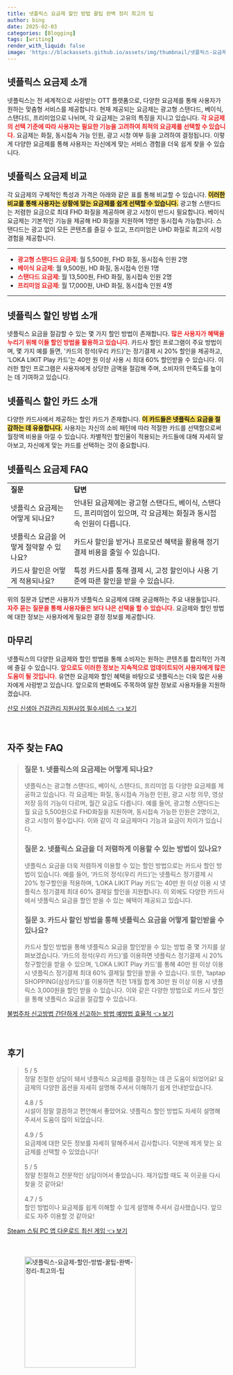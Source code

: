 ```yaml
---
title: 넷플릭스 요금제 할인 방법 꿀팁 완벽 정리 최고의 팁
author: bing
date: 2025-02-03
categories: [Blogging]
tags: [writing]
render_with_liquid: false
image: 'https://blackassets.github.io/assets/img/thumbnail/넷플릭스-요금제-할인-방법-꿀팁-완벽-정리-최고의-팁.webp'
---
```



<h2 id='넷플릭스 요금제 소개'>넷플릭스 요금제 소개</h2>

<p>넷플릭스는 전 세계적으로 사랑받는 OTT 플랫폼으로, 다양한 요금제를 통해 사용자가 원하는 맞춤형 서비스를 제공합니다. 현재 제공되는 요금제는 광고형 스탠다드, 베이식, 스탠다드, 프리미엄으로 나뉘며, 각 요금제는 고유의 특징을 지니고 있습니다. <b><span style="color: #ee2323;">각 요금제의 선택 기준에 따라 사용자는 필요한 기능을 고려하여 최적의 요금제를 선택할 수 있습니다.</span></b> 요금제는 화질, 동시접속 가능 인원, 광고 시청 여부 등을 고려하여 결정됩니다. 이렇게 다양한 요금제를 통해 사용자는 자신에게 맞는 서비스 경험을 더욱 쉽게 찾을 수 있습니다.</p>

<h2 id='넷플릭스 요금제 비교'>넷플릭스 요금제 비교</h2>

<p>각 요금제의 구체적인 특성과 가격은 아래와 같은 표를 통해 비교할 수 있습니다. <b><span style="background-color: #ffe066;">이러한 비교를 통해 사용자는 상황에 맞는 요금제를 쉽게 선택할 수 있습니다.</span></b> 광고형 스탠다드는 저렴한 요금으로 최대 FHD 화질을 제공하며 광고 시청이 반드시 필요합니다. 베이식 요금제는 기본적인 기능을 제공해 HD 화질을 지원하며 1명만 동시접속 가능합니다. 스탠다드는 광고 없이 모든 콘텐츠를 즐길 수 있고, 프리미엄은 UHD 화질로 최고의 시청 경험을 제공합니다.</p>

<hr />

<ul>
    <li><b><span style="color: #ee2323;">광고형 스탠다드 요금제</span></b>: 월 5,500원, FHD 화질, 동시접속 인원 2명</li>
    <li><b><span style="color: #ee2323;">베이식 요금제</span></b>: 월 9,500원, HD 화질, 동시접속 인원 1명</li>
    <li><b><span style="color: #ee2323;">스탠다드 요금제</span></b>: 월 13,500원, FHD 화질, 동시접속 인원 2명</li>
    <li><b><span style="color: #ee2323;">프리미엄 요금제</span></b>: 월 17,000원, UHD 화질, 동시접속 인원 4명</li>
</ul>

<hr />

<h2 id='넷플릭스 할인 방법 소개'>넷플릭스 할인 방법 소개</h2>

<p>넷플릭스 요금을 절감할 수 있는 몇 가지 할인 방법이 존재합니다. <b><span style="color: #ee2323;">많은 사용자가 혜택을 누리기 위해 이들 할인 방법을 활용하고 있습니다.</span></b> 카드사 할인 프로그램이 주요 방법이며, 몇 가지 예를 들면, '카드의 정석(우리 카드)'는 정기결제 시 20% 할인을 제공하고, 'LOKA LIKIT Play 카드'는 40만 원 이상 사용 시 최대 60% 할인받을 수 있습니다. 이러한 할인 프로그램은 사용자에게 상당한 금액을 절감해 주며, 소비자의 만족도를 높이는 데 기여하고 있습니다.</p>

<h2 id='넷플릭스 할인 카드 소개'>넷플릭스 할인 카드 소개</h2>

<p>다양한 카드사에서 제공하는 할인 카드가 존재합니다. <b><span style="background-color: #ffe066;">이 카드들은 넷플릭스 요금을 절감하는 데 유용합니다.</span></b> 사용자는 자신의 소비 패턴에 따라 적절한 카드를 선택함으로써 월정액 비용을 아낄 수 있습니다. 차별적인 할인율이 적용되는 카드들에 대해 자세히 알아보고, 자신에게 맞는 카드를 선택하는 것이 중요합니다.</p>

<h2 id='넷플릭스 요금제 FAQ'>넷플릭스 요금제 FAQ</h2>

<table>
    <tr>
        <td><b>질문</b></td>
        <td><b>답변</b></td>
    </tr>
    <tr>
        <td>넷플릭스 요금제는 어떻게 되나요?</td>
        <td>안내된 요금제에는 광고형 스탠다드, 베이식, 스탠다드, 프리미엄이 있으며, 각 요금제는 화질과 동시접속 인원이 다릅니다.</td>
    </tr>
    <tr>
        <td>넷플릭스 요금을 어떻게 절약할 수 있나요?</td>
        <td>카드사 할인을 받거나 프로모션 혜택을 활용해 정기결제 비용을 줄일 수 있습니다.</td>
    </tr>
    <tr>
        <td>카드사 할인은 어떻게 적용되나요?</td>
        <td>특정 카드사를 통해 결제 시, 고정 할인이나 사용 기준에 따른 할인을 받을 수 있습니다.</td>
    </tr>
</table>

<p>위의 질문과 답변은 사용자가 넷플릭스 요금제에 대해 궁금해하는 주요 내용들입니다. <b><span style="color: #ee2323;">자주 묻는 질문을 통해 사용자들은 보다 나은 선택을 할 수 있습니다.</span></b> 요금제와 할인 방법에 대한 정보는 사용자에게 필요한 결정 정보를 제공합니다.</p>

<h2 id='마무리'>마무리</h2>

<p>넷플릭스의 다양한 요금제와 할인 방법을 통해 소비자는 원하는 콘텐츠를 합리적인 가격에 즐길 수 있습니다. <b><span style="color: #ee2323;">앞으로도 이러한 정보는 지속적으로 업데이트되어 사용자에게 많은 도움이 될 것입니다.</span></b> 유연한 요금제와 할인 혜택을 바탕으로 넷플릭스는 더욱 많은 사용자에게 사랑받고 있습니다. 앞으로의 변화에도 주목하여 알찬 정보로 사용자들을 지원하겠습니다.</p>


<p><a class="click-button" title="산모 신생아 건강관리 지원사업 필수서비스" href="https://blackassets.github.io/posts/%EC%82%B0%EB%AA%A8-%EC%8B%A0%EC%83%9D%EC%95%84-%EA%B1%B4%EA%B0%95%EA%B4%80%EB%A6%AC-%EC%A7%80%EC%9B%90%EC%82%AC%EC%97%85-%ED%95%84%EC%88%98%EC%84%9C%EB%B9%84%EC%8A%A4/" rel="dofollow">산모 신생아 건강관리 지원사업 필수서비스 👈 보기</a></p><br>
<h2 id='자주_찾는_FAQ'>자주 찾는 FAQ</h2>
<div itemscope="" itemtype="https://schema.org/FAQPage"> 
<blockquote> 
<div itemscope="" itemprop="mainEntity" itemtype="https://schema.org/Question"> 
<h3 itemprop="name">질문 1. 넷플릭스의 요금제는 어떻게 되나요?</h3> 
<div itemscope="" itemprop="acceptedAnswer" itemtype="https://schema.org/Answer"> 
<span itemprop="text"> 
<p>넷플릭스는 광고형 스탠다드, 베이식, 스탠다드, 프리미엄 등 다양한 요금제를 제공하고 있습니다. 각 요금제는 화질, 동시접속 가능한 인원, 광고 시청 의무, 영상 저장 등의 기능이 다르며, 월간 요금도 다릅니다. 예를 들어, 광고형 스탠다드는 월 요금 5,500원으로 FHD화질을 지원하며, 동시접속 가능한 인원은 2명이고, 광고 시청이 필수입니다. 이와 같이 각 요금제마다 기능과 요금이 차이가 있습니다.</p> 
</span> 
</div> 
</div> 

<div itemscope="" itemprop="mainEntity" itemtype="https://schema.org/Question"> 
<h3 itemprop="name">질문 2. 넷플릭스 요금을 더 저렴하게 이용할 수 있는 방법이 있나요?</h3> 
<div itemscope="" itemprop="acceptedAnswer" itemtype="https://schema.org/Answer"> 
<span itemprop="text"> 
<p>넷플릭스 요금을 더욱 저렴하게 이용할 수 있는 할인 방법으로는 카드사 할인 방법이 있습니다. 예를 들어, ‘카드의 정석(우리 카드)’는 넷플릭스 정기결제 시 20% 청구할인을 적용하며, ‘LOKA LIKIT Play 카드’는 40만 원 이상 이용 시 넷플릭스 정기결제 최대 60% 결제일 할인을 지원합니다. 이 외에도 다양한 카드사에서 넷플릭스 요금을 할인 받을 수 있는 혜택이 제공되고 있습니다.</p> 
</span> 
</div> 
</div> 

<div itemscope="" itemprop="mainEntity" itemtype="https://schema.org/Question"> 
<h3 itemprop="name">질문 3. 카드사 할인 방법을 통해 넷플릭스 요금을 어떻게 할인받을 수 있나요?</h3> 
<div itemscope="" itemprop="acceptedAnswer" itemtype="https://schema.org/Answer"> 
<span itemprop="text"> 
<p>카드사 할인 방법을 통해 넷플릭스 요금을 할인받을 수 있는 방법 중 몇 가지를 살펴보겠습니다. ‘카드의 정석(우리 카드)’를 이용하면 넷플릭스 정기결제 시 20% 청구할인을 받을 수 있으며, ‘LOKA LIKIT Play 카드’를 통해 40만 원 이상 이용 시 넷플릭스 정기결제 최대 60% 결제일 할인을 받을 수 있습니다. 또한, ‘taptap SHOPPING(삼성카드)’를 이용하면 직전 1개월 합계 30만 원 이상 이용 시 넷플릭스 3,000원을 할인 받을 수 있습니다. 이와 같은 다양한 방법으로 카드사 할인을 통해 넷플릭스 요금을 절감할 수 있습니다.</p> 
</span> 
</div> 
</div> 
</blockquote> 
</div>
<p><a class="click-button" title="불법주차 신고방법 간단하게 신고하는 방법 예방법 효율적" href="https://blackassets.github.io/posts/%EB%B6%88%EB%B2%95%EC%A3%BC%EC%B0%A8-%EC%8B%A0%EA%B3%A0%EB%B0%A9%EB%B2%95-%EA%B0%84%EB%8B%A8%ED%95%98%EA%B2%8C-%EC%8B%A0%EA%B3%A0%ED%95%98%EB%8A%94-%EB%B0%A9%EB%B2%95-%EC%98%88%EB%B0%A9%EB%B2%95-%ED%9A%A8%EC%9C%A8%EC%A0%81/" rel="dofollow">불법주차 신고방법 간단하게 신고하는 방법 예방법 효율적 👈 보기</a></p><br>
<h2 id='후기'>후기</h2>
<div itemscope itemtype="https://schema.org/Product">
  <blockquote>
  <div itemprop="review" itemscope itemtype="https://schema.org/Review">
      <div itemprop="reviewRating" itemscope itemtype="https://schema.org/Rating"> <span itemprop="ratingValue">5</span> / <span itemprop="bestRating">5</span> </div>
      <span itemprop="reviewBody">정말 친절한 상담이 돼서 넷플릭스 요금제를 결정하는 데 큰 도움이 되었어요! 요금제의 다양한 옵션을 자세히 설명해 주셔서 이해하기 쉽게 안내받았습니다.</span>
  </div>
  <br>
  <div itemprop="review" itemscope itemtype="https://schema.org/Review">
      <div itemprop="reviewRating" itemscope itemtype="https://schema.org/Rating"> <span itemprop="ratingValue">4.8</span> / <span itemprop="bestRating">5</span> </div>
      <span itemprop="reviewBody">시설이 정말 깔끔하고 편안해서 좋았어요. 넷플릭스 할인 방법도 자세히 설명해 주셔서 도움이 많이 되었습니다.</span>
  </div>
  <br>
  <div itemprop="review" itemscope itemtype="https://schema.org/Review">
      <div itemprop="reviewRating" itemscope itemtype="https://schema.org/Rating"> <span itemprop="ratingValue">4.9</span> / <span itemprop="bestRating">5</span> </div>
      <span itemprop="reviewBody">요금제에 대한 모든 정보를 자세히 말해주셔서 감사합니다. 덕분에 제게 맞는 요금제를 선택할 수 있었습니다!</span>
  </div>
  <br>
  <div itemprop="review" itemscope itemtype="https://schema.org/Review">
      <div itemprop="reviewRating" itemscope itemtype="https://schema.org/Rating"> <span itemprop="ratingValue">5</span> / <span itemprop="bestRating">5</span> </div>
      <span itemprop="reviewBody">정말 친절하고 전문적인 상담이어서 좋았습니다. 재가입할 때도 꼭 이곳을 다시 찾을 것 같아요!</span>
  </div>
  <br>
  <div itemprop="review" itemscope itemtype="https://schema.org/Review">
      <div itemprop="reviewRating" itemscope itemtype="https://schema.org/Rating"> <span itemprop="ratingValue">4.7</span> / <span itemprop="bestRating">5</span> </div>
      <span itemprop="reviewBody">할인 방법이나 요금제를 쉽게 이해할 수 있게 설명해 주셔서 감사했습니다. 앞으로도 자주 이용할 것 같아요!</span>
  </div>
  </blockquote>
</div>
<p><a class="click-button" title="Steam 스팀 PC 앱 다운로드 최신 게임" href="https://blackassets.github.io/posts/Steam-%EC%8A%A4%ED%8C%80-PC-%EC%95%B1-%EB%8B%A4%EC%9A%B4%EB%A1%9C%EB%93%9C-%EC%B5%9C%EC%8B%A0-%EA%B2%8C%EC%9E%84/" rel="dofollow">Steam 스팀 PC 앱 다운로드 최신 게임 👈 보기</a></p><br>
<figure class="image"><img src="https://blackassets.github.io/assets/img/thumbnail/넷플릭스-요금제-할인-방법-꿀팁-완벽-정리-최고의-팁.webp" alt="넷플릭스-요금제-할인-방법-꿀팁-완벽-정리-최고의-팁" width="256" height="256"></figure>